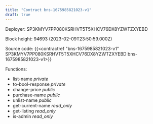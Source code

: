 ```yaml
---
title: "Contract bns-1675985821023-v1"
draft: true
---
```

Deployer: SP3KMYV7PP080KSRHVT5T5XHCV76DX8YZWTZXYEBD


 



Block height: 94693 (2023-02-09T23:50:59.000Z)

Source code: {{<contractref "bns-1675985821023-v1" SP3KMYV7PP080KSRHVT5T5XHCV76DX8YZWTZXYEBD bns-1675985821023-v1>}}

Functions:

* list-name _private_
* to-bool-response _private_
* change-price _public_
* purchase-name _public_
* unlist-name _public_
* get-current-name _read_only_
* get-listing _read_only_
* is-admin _read_only_
